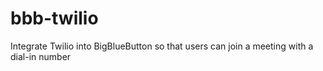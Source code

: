 # bbb-twilio
Integrate Twilio into BigBlueButton so that users can join a meeting with a dial-in number
